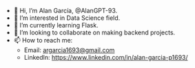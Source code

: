 - 👋 Hi, I’m Alan García, @AlanGPT-93.
- 👀 I’m interested in Data Science field.
- 🌱 I’m currently learning Flask.
- 💞️ I’m looking to collaborate on making backend projects.
- 📫 How to reach me:
    - Email: argarcia1693@gmail.com
    - LinkedIn: https://www.linkedin.com/in/alan-garcia-p1693/ 

<!---
AlanGPT-93/AlanGPT-93 is a ✨ special ✨ repository because its `README.md` (this file) appears on your GitHub profile.
You can click the Preview link to take a look at your changes.
--->
